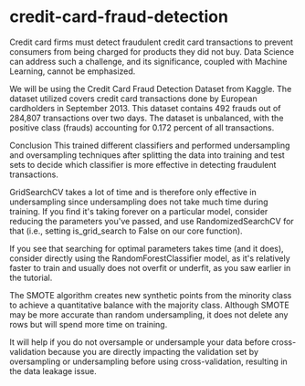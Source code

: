 # credit-card-fraud-detection
Credit card firms must detect fraudulent credit card transactions to prevent consumers from being charged for products they did not buy. Data Science can address such a challenge, and its significance, coupled with Machine Learning, cannot be emphasized.

We will be using the Credit Card Fraud Detection Dataset from Kaggle. The dataset utilized covers credit card transactions done by European cardholders in September 2013. This dataset contains 492 frauds out of 284,807 transactions over two days. The dataset is unbalanced, with the positive class (frauds) accounting for 0.172 percent of all transactions.

Conclusion
This trained different classifiers and performed undersampling and oversampling techniques after splitting the data into training and test sets to decide which classifier is more effective in detecting fraudulent transactions.

GridSearchCV takes a lot of time and is therefore only effective in undersampling since undersampling does not take much time during training. If you find it's taking forever on a particular model, consider reducing the parameters you've passed, and use RandomizedSearchCV for that (i.e., setting is_grid_search to False on our core function).

If you see that searching for optimal parameters takes time (and it does), consider directly using the RandomForestClassifier model, as it's relatively faster to train and usually does not overfit or underfit, as you saw earlier in the tutorial.

The SMOTE algorithm creates new synthetic points from the minority class to achieve a quantitative balance with the majority class. Although SMOTE may be more accurate than random undersampling, it does not delete any rows but will spend more time on training.

It will help if you do not oversample or undersample your data before cross-validation because you are directly impacting the validation set by oversampling or undersampling before using cross-validation, resulting in the data leakage issue.
